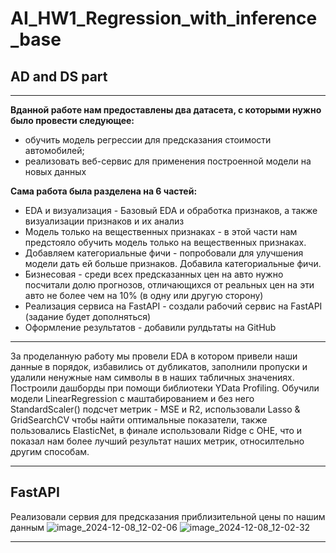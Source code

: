 # AI_HW1_Regression_with_inference_base
## AD and DS part

___
**Вданной работе нам предоставлены два датасета, с которыми нужно было провести следующее:** 
* обучить модель регрессии для предсказания стоимости автомобилей;
* реализовать веб-сервис для применения построенной модели на новых данных

**Сама работа была разделена на 6 частей:**
* EDA и визуализация - Базовый EDA и обработка признаков, а также визуализации признаков и их анализ
* Модель только на вещественных признаках - в этой части нам предстояло обучить модель только на вещественных признаках. 
* Добавляем категориальные фичи - попробовали для улучшения модели дать ей больше признаков. Добавила категориальные фичи.
* Бизнесовая - среди всех предсказанных цен на авто нужно посчитали долю прогнозов, отличающихся от реальных цен на эти авто не более чем на 10% (в одну или другую сторону)
* Реализация сервиса на FastAPI - создали рабочий сервис на FastAPI (задание будет дополняться)
* Оформление результатов - добавили рулдьтаты на GitHub
___

За проделанную работу мы провели EDA в котором привели наши данные в порядок, избавились от дубликатов, заполнили пропуски и удалили ненужные нам символы в в наших табличных значениях.
Построили дашборды при помощи библиотеки YData Profiling.
Обучили модели LinearRegression c маштабированием и без него StandardScaler() подсчет метрик - MSE и R2, использовали Lasso & GridSearchCV чтобы найти оптимальные показатели, также пользовались ElasticNet, в финале использовали Ridge с OHE, что и показал нам более лучший результат наших метрик, относилтельно другим способам.
___

## FastAPI
Реализовали сервия для предсказания приблизительной цены по нашим данным
![image_2024-12-08_12-02-06](https://github.com/user-attachments/assets/d3cb0308-cc40-47ba-9244-6607cfbb0b0e)
![image_2024-12-08_12-02-32](https://github.com/user-attachments/assets/849a2193-9750-47df-ab42-40e57639432c)


___
